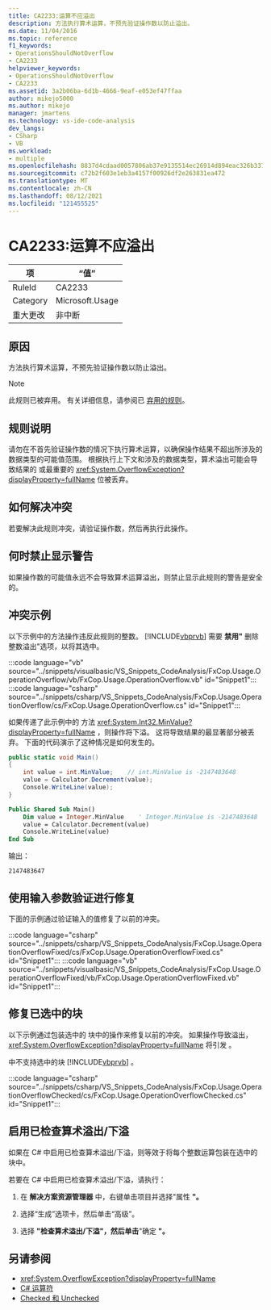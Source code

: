 ```yaml
---
title: CA2233:运算不应溢出
description: 方法执行算术运算，不预先验证操作数以防止溢出。
ms.date: 11/04/2016
ms.topic: reference
f1_keywords:
- OperationsShouldNotOverflow
- CA2233
helpviewer_keywords:
- OperationsShouldNotOverflow
- CA2233
ms.assetid: 3a2b06ba-6d1b-4666-9eaf-e053ef47ffaa
author: mikejo5000
ms.author: mikejo
manager: jmartens
ms.technology: vs-ide-code-analysis
dev_langs:
- CSharp
- VB
ms.workload:
- multiple
ms.openlocfilehash: 8837d4cdaad0057806ab37e9135514ec26914d894eac326b337df2af6c88c0cc
ms.sourcegitcommit: c72b2f603e1eb3a4157f00926df2e263831ea472
ms.translationtype: MT
ms.contentlocale: zh-CN
ms.lasthandoff: 08/12/2021
ms.locfileid: "121455525"
---
```

# <a name="ca2233-operations-should-not-overflow"></a>CA2233:运算不应溢出

|项|“值”|
|-|-|
|RuleId|CA2233|
|Category|Microsoft.Usage|
|重大更改|非中断|

## <a name="cause"></a>原因
方法执行算术运算，不预先验证操作数以防止溢出。

> [!NOTE]
> 此规则已被弃用。 有关详细信息，请参阅已 [弃用的规则](fxcop-unported-deprecated-rules.md)。

## <a name="rule-description"></a>规则说明

请勿在不首先验证操作数的情况下执行算术运算，以确保操作结果不超出所涉及的数据类型的可能值范围。 根据执行上下文和涉及的数据类型，算术溢出可能会导致结果的 或最重要的 <xref:System.OverflowException?displayProperty=fullName> 位被丢弃。

## <a name="how-to-fix-violations"></a>如何解决冲突

若要解决此规则冲突，请验证操作数，然后再执行此操作。

## <a name="when-to-suppress-warnings"></a>何时禁止显示警告

如果操作数的可能值永远不会导致算术运算溢出，则禁止显示此规则的警告是安全的。

## <a name="example-of-a-violation"></a>冲突示例

以下示例中的方法操作违反此规则的整数。 [!INCLUDE[vbprvb](../code-quality/includes/vbprvb_md.md)] 需要 **禁用"** 删除整数溢出"选项，以将其选中。

:::code language="vb" source="../snippets/visualbasic/VS_Snippets_CodeAnalysis/FxCop.Usage.OperationOverflow/vb/FxCop.Usage.OperationOverflow.vb" id="Snippet1":::
:::code language="csharp" source="../snippets/csharp/VS_Snippets_CodeAnalysis/FxCop.Usage.OperationOverflow/cs/FxCop.Usage.OperationOverflow.cs" id="Snippet1":::

如果传递了此示例中的 方法 <xref:System.Int32.MinValue?displayProperty=fullName> ，则操作将下溢。 这将导致结果的最显著部分被丢弃。 下面的代码演示了这种情况是如何发生的。

```csharp
public static void Main()
{
    int value = int.MinValue;    // int.MinValue is -2147483648
    value = Calculator.Decrement(value);
    Console.WriteLine(value);
}
```

```vb
Public Shared Sub Main()
    Dim value = Integer.MinValue    ' Integer.MinValue is -2147483648
    value = Calculator.Decrement(value)
    Console.WriteLine(value)
End Sub
```

输出：

```text
2147483647
```

## <a name="fix-with-input-parameter-validation"></a>使用输入参数验证进行修复

下面的示例通过验证输入的值修复了以前的冲突。

:::code language="csharp" source="../snippets/csharp/VS_Snippets_CodeAnalysis/FxCop.Usage.OperationOverflowFixed/cs/FxCop.Usage.OperationOverflowFixed.cs" id="Snippet1":::
:::code language="vb" source="../snippets/visualbasic/VS_Snippets_CodeAnalysis/FxCop.Usage.OperationOverflowFixed/vb/FxCop.Usage.OperationOverflowFixed.vb" id="Snippet1":::

## <a name="fix-with-a-checked-block"></a>修复已选中的块

以下示例通过包装选中的 块中的操作来修复以前的冲突。 如果操作导致溢出， <xref:System.OverflowException?displayProperty=fullName> 将引发 。

中不支持选中的块 [!INCLUDE[vbprvb](../code-quality/includes/vbprvb_md.md)] 。

:::code language="csharp" source="../snippets/csharp/VS_Snippets_CodeAnalysis/FxCop.Usage.OperationOverflowChecked/cs/FxCop.Usage.OperationOverflowChecked.cs" id="Snippet1":::

## <a name="turn-on-checked-arithmetic-overflowunderflow"></a>启用已检查算术溢出/下溢

如果在 C# 中启用已检查算术溢出/下溢，则等效于将每个整数运算包装在选中的块中。

若要在 C# 中启用已检查算术溢出/下溢，请执行：

1. 在 **解决方案资源管理器** 中，右键单击项目并选择"属性 **"。**

2. 选择“生成”选项卡，然后单击“高级”。

3. 选择 **"检查算术溢出/下溢"，然后单击**"确定 **"。**

## <a name="see-also"></a>另请参阅

- <xref:System.OverflowException?displayProperty=fullName>
- [C# 运算符](/dotnet/csharp/language-reference/operators/index)
- [Checked 和 Unchecked](/dotnet/csharp/language-reference/keywords/checked-and-unchecked)
